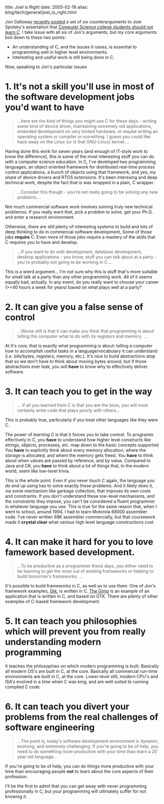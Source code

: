 title: Joel is Right
date: 2005-02-16
alias: blog/tech/general/joel_is_right.html

Jon Galloway <a
href="http://weblogs.asp.net/jgalloway/archive/2005/02/16/374212.aspx">recently
posted</a> a set of six counterarguments to Joel Spolsky's assertation
that <a
href="http://www.joelonsoftware.com/articles/CollegeAdvice.html">Computer
Science college students should not learn C</a>. I take issue with all
six of Jon's arguments, but my core arguments boil down to these two
points:

* An understanding of C, and the issues it raises, is essential to programming well in higher level environments.
* Interesting and useful work is still being done in C.

Now, speaking to Jon's particular issues

# 1. It's not a skill you'll use in most of the software development jobs you'd want to have

> ...here are the kind of things you might use C for these days - writing some kind of device
> driver, maintaining extremely old applications, embeded development on very limited hardware,
> or maybe writing an operating system or compiler or something. I guess you could like hack
> away on the Linux (or is that GNU-Linux) kernel....

Having done this work for seven years (and enough of IT-style work to know the difference), this
is some of the most interesting stuff you can do with a computer science education. In C, I've
developed two programming languages, an object oriented framework for distributed real-time
process control applications, a bunch of objects using that framework, and yes, my share of
device drivers and RTOS extensions. It's been interesing and deep technical work, despite
the fact that is was wrapped in a plain, C wrapper.

> ...Consider this though - you're not really going to be solving any new problems....

Not much commercial software work involves solving truly new technical problemss.  If you really
want that, pick a problem to solve, get your Ph.D. and enter a research environment.

Otherwise, there are still plenty of interesting systems to build and lots of deep thinking
to do in commercial software development, Some of those jobs <b>require</b> C. Even
more of those jobs require a mastery of the skills that C requires you to have and develop.

> ...If you want to do web development, database development, desktop applications - you know,
> stuff you can talk about at a party - you're probably not going to be working in C....

This is a wierd argument... I'm not sure why this is stuff that's more suitable for small talk
at a party than any other programming work.  All of it seems equally bad, actually. In any event,
do you really want to choose your career (>=40 hours a week for years) based on what plays well
at a party?
   
# 2. It can give you a false sense of control

> ...Worse still is that it can make you think that programming is about telling the
> computer what to do with its registers and memory. ...

At it's core, that is exactly what programming is about: telling a
computer how to accomplish useful tasks in a language/vocabulary it
can understand (i.e. bits/bytes, registers, memory, etc.).  It's nice
to build abstractions atop that so we don't have to think about moving
bytes around, but if those abstractions ever leak, you will
<b>have</b> to know why to effectively deliver software.

# 3. It can teach you to get in the way

> ... If all you learned from C is that you are the boss, you will most certainly write code that
> plays poorly with others...

This is probably true, particularly if you treat other languages like they were C.

The power of learning C is that it forces you to take control. To
programm effectively in C, you <b>have</b> to understand how higher
level constructs like strings, objects, processes, etc. map down to
the basic concepts supported You <b>have</b> to explicitly think about
every memory allocation, where the storage is allocated, and whem the
memory gets freed. You <b>have</b> to think about when values are
passed by reference, and by value. Compared to Java and C#, you
<b>have</b> to think about a lot of things that, in the modern world,
seem like low-level trivia.


This is the whole point.  Even if you never touch C again, the
language you do end up using has to solve exactly these problems. And
it likely does it, via some mechanism like garbage collection, that
imposes its own costs and constraints.  If you don't understand these
low-level mechanisms, and the constraints they impose, you can't be
considered a fluent programmer in whatever language you use. This is
true for the same reason that, when I went to school, around 1994, I
had to learn Motorola 68000 assembler code.  I've never written 68K
assembler commercially, but that coursework made it <b>crystal
clear</b> what various high level language constructions cost.

# 4. It can make it hard for you to love famework based development.

> ...To be productive as a programmer these days, you either need to
> be learning to get the most out of existing frameworks or helping
> to build tomorrow's frameworks. ...

It's possible to build frameworks in C, as well as to use them.  One
of Jon's framework examples, <a href="http://www.gtk.org">Gtk</a>, is
written in C. <a href="http://www.gimp.org">The Gimp</a> is an example
of an application that is written in C, and based on GTK. There are
plenty of other examples of C-based framework development.

# 5. It can teach you philosophies which will prevent you from really understanding modern programming

It teaches the philosophies on which modern programming is
built. Basically all modern OS's are built in C, at the
core. Basically all commercial run-time environments are built in C,
at the core.  Lower-level still,
modern CPU's and ISA's evolved in a time when C was king, and are well suited to running compiled C code.

# 6. It can teach you divert your problems from the real challenges of software engineering

>...The point is, today's software development environment is dynamic,
> evolving, and extremely challenging. If you're going to be of
> help, you need to do something more productive with your time than
> learn a 20 year old language...

If you're going to be of help, you can do things more productive with
your time than encouraging people <b>not</b> to learn about the core
aspects of their profession.

I'll be the first to admit that you can get away with never
programming professionally in C, but your programming will ultimately
suffer for not knowing it.

